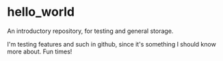 # hello_world
An introductory repository, for testing and general storage.

I'm testing features and such in github, since it's something I should know more about.  Fun times!
